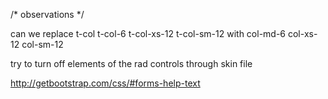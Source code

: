 /* observations */

can we replace t-col t-col-6 t-col-xs-12 t-col-sm-12 with col-md-6 col-xs-12 col-sm-12

try to turn off elements of the rad controls through skin file 

http://getbootstrap.com/css/#forms-help-text
